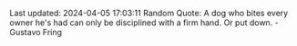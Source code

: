 Last updated: 2024-04-05 17:03:11
Random Quote: A dog who bites every owner he's had can only be disciplined with a firm hand. Or put down. - Gustavo Fring
